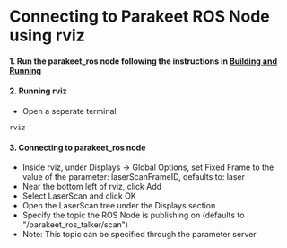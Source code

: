 # Connecting to Parakeet ROS Node using rviz
#### 1. Run the parakeet_ros node following the instructions in [Building and Running](Building%20and%20Running.md)
#### 2. Running rviz
- Open a seperate terminal

```
rviz
```

#### 3. Connecting to parakeet_ros node
- Inside rviz, under Displays -> Global Options, set Fixed Frame to the value of the parameter: laserScanFrameID, defaults to: laser
- Near the bottom left of rviz, click Add
- Select LaserScan and click OK
- Open the LaserScan tree under the Displays section
- Specify the topic the ROS Node is publishing on (defaults to "/parakeet_ros_talker/scan")
- Note: This topic can be specified through the parameter server
